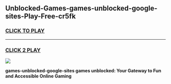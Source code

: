 
## Unblocked-Games-games-unblocked-google-sites-Play-Free-cr5fk
<h3>
<a href="https://premium76.site?title=games-unblocked-google-sites&ref=21A">CLICK TO PLAY</a></h3>
<hr>

<h3>
<a href="https://premium76.site?title=games-unblocked-google-sites&ref=21A">CLICK 2 PLAY</a>
  
</h3>

<a href="https://premium76.site?title=games-unblocked-google-sites&ref=21A"><img src="https://clearcache.store/games.png"></a>


**games-unblocked-google-sites games unblocked: Your Gateway to Fun and Accessible Online Gaming**
